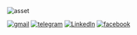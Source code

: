 <!--
![Java](https://img.shields.io/badge/Java-ED8B00?style=for-the-badge&logo=java&logoColor=white)
![Java](https://img.shields.io/badge/Java-ED8B00?style=for-the-badge&logo=openJdk&logoColor=black)
![Selenium](https://img.shields.io/badge/Selenium-43B02A?style=for-the-badge&logo=Selenium&logoColor=white)
![JUnit](https://img.shields.io/badge/Junit5-25A162?style=for-the-badge&logo=junit5&logoColor=white)
![MySQL](https://img.shields.io/badge/MySQL-005C84?style=for-the-badge&logo=mysql&logoColor=white)
![PostgreSQL](https://img.shields.io/badge/PostgreSQL-316192?style=for-the-badge&logo=postgresql&logoColor=white)
![Docker](https://img.shields.io/badge/Docker-2CA5E0?style=for-the-badge&logo=docker&logoColor=white)
![Postman](https://img.shields.io/badge/Postman-FF6C37?style=for-the-badge&logo=Postman&logoColor=white)
![Git](https://img.shields.io/badge/GIT-E44C30?style=for-the-badge&logo=git&logoColor=white)
![Intellij](https://img.shields.io/badge/IntelliJ_IDEA-000000.svg?style=for-the-badge&logo=intellij-idea&logoColor=white)
![Eclipse](https://img.shields.io/badge/Eclipse-2C2255?style=for-the-badge&logo=eclipse&logoColor=white) 
![XCode](https://img.shields.io/badge/Xcode-007ACC?style=for-the-badge&logo=Xcode&logoColor=white)
[![Steam](https://img.shields.io/badge/Steam-000000?style=for-the-badge&logo=steam&logoColor=white)](https://steamcommunity.com/profiles/76561198294147780)
![Jira](https://img.shields.io/badge/Jira-0052CC?style=for-the-badge&logo=Jira&logoColor=white)
![LaTeX](https://img.shields.io/badge/latex-%23008080.svg?style=for-the-badge&logo=latex&logoColor=white) 
-->

<!-- ![Top Langs](https://github-readme-stats.vercel.app/api/top-langs/?username=Vlarfich&hide=TeX&layout=compact) -->

<!-- ![Visitor Badge](https://visitor-badge.laobi.icu/badge?page_id=Vlarfich.rusty-sj) -->

<!-- ![a](https://github-readme-activity-graph.cyclic.app/graph?username=Vlarfich&theme=merko) -->
<!-- ![b](https://github-profile-summary-cards.vercel.app/api/cards/profile-details?username=Vlarfich&theme=nord_dark) -->


<picture>
  <source media="(prefers-color-scheme: dark)" srcset="https://github-profile-summary-cards.vercel.app/api/cards/profile-details?username=Vlarfich&theme=transparent">
  <source media="(prefers-color-scheme: light)" srcset="https://github-profile-summary-cards.vercel.app/api/cards/profile-details?username=Vlarfich&theme=nord_bright">
  <img alt="asset" src="https://github-profile-summary-cards.vercel.app/api/cards/profile-details?username=Vlarfich&theme=nord_dark">
</picture>

<!-- [EF Certificate](https://www.efset.org/cert/QWsses) -->

<!-- ![GitHub-Mark-Light](https://user-images.githubusercontent.com/3369400/139447912-e0f43f33-6d9f-45f8-be46-2df5bbc91289.png#gh-dark-mode-only)
![GitHub-Mark-Dark](https://user-images.githubusercontent.com/3369400/139448065-39a229ba-4b06-434b-bc67-616e2ed80c8f.png#gh-light-mode-only) -->

<a href="mailto:vladzhu607@gmail.com">![gmail](https://img.shields.io/badge/Gmail-D14836?style=for-the-badge&logo=gmail)</a>
[![telegram](https://img.shields.io/badge/Telegram-2CA5E0?style=for-the-badge&logo=telegram&logoColor=white)](https://t.me/Vlarfich)
[![LinkedIn](https://img.shields.io/badge/LinkedIn-0077B5?style=for-the-badge&logo=linkedin&logoColor=white)](https://www.linkedin.com/in/vlad-zhuravlev/)
[![facebook](https://img.shields.io/badge/Facebook-1877F2?style=for-the-badge&logo=facebook&logoColor=white)](https://www.facebook.com/Vlarfich)

<!-- [![](http://ForTheBadge.com/images/badges/built-with-love.svg)](https://www.linkedin.com/in/vlad-zhuravlev/) -->

